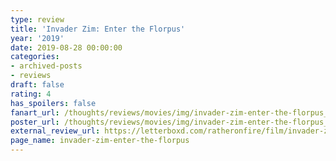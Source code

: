 ```yaml
---
type: review
title: 'Invader Zim: Enter the Florpus'
year: '2019'
date: 2019-08-28 00:00:00
categories:
- archived-posts
- reviews
draft: false
rating: 4
has_spoilers: false
fanart_url: /thoughts/reviews/movies/img/invader-zim-enter-the-florpus_fanart.png
poster_url: /thoughts/reviews/movies/img/invader-zim-enter-the-florpus_poster.png
external_review_url: https://letterboxd.com/ratheronfire/film/invader-zim-enter-the-florpus/
page_name: invader-zim-enter-the-florpus
---
```


